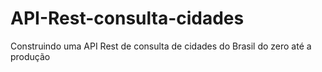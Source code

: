 # API-Rest-consulta-cidades
 Construindo uma API Rest de consulta de cidades do Brasil do zero até a produção
